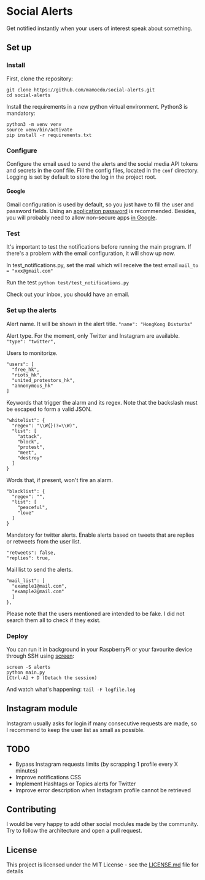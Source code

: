 # Social Alerts

Get notified instantly when your users of interest speak about something.

## Set up

### Install

First, clone the repository:

```
git clone https://github.com/mamoedo/social-alerts.git
cd social-alerts
```

Install the requirements in a new python virtual environment. Python3 is mandatory:

```
python3 -m venv venv
source venv/bin/activate
pip install -r requirements.txt
```

### Configure

Configure the email used to send the alerts and the social media API tokens and secrets in the conf file. Fill the config files, located in the `conf` directory. Logging is set by default to store the log in the project root.

#### Google

Gmail configuration is used by default, so you just have to fill the user and password fields.
Using an [application password](https://support.google.com/accounts/answer/185833?hl=en) is recommended. Besides, you will probably need to allow non-secure apps [in Google](https://myaccount.google.com/lesssecureapps).

### Test

It's important to test the notifications before running the main program. If there's a problem with the email configuration, it will show up now.

In test_notifications.py, set the mail which will receive the test email
`mail_to = "xxx@gmail.com"`

Run the test
`python test/test_notifications.py`

Check out your inbox, you should have an email.

### Set up the alerts

Alert name. It will be shown in the alert title.
`"name": "HongKong Disturbs"`

Alert type. For the moment, only Twitter and Instagram are available.
`"type": "twitter",`

Users to monitorize.
```
"users": [
  "free_hk",
  "riots_hk",
  "united_protestors_hk",
  "annonymous_hk"
]
```

Keywords that trigger the alarm and its regex. Note that the backslash must be escaped to form a valid JSON. 
```
"whitelist": {
  "regex": "\\W{}(?=\\W)",
  "list": [
    "attack",
    "block",
    "protest",
    "meet",
    "destroy"
  ]
}
```

Words that, if present, won't fire an alarm.
```
"blacklist": {
  "regex": "",
  "list": [
    "peaceful",
    "love"
  ]
}
```

Mandatory for twitter alerts. Enable alerts based on tweets that are replies or retweets from the user list.
```
"retweets": false,
"replies": true,
```

Mail list to send the alerts.
```
"mail_list": [
  "example1@mail.com",
  "example2@mail.com"
  ]
},
```

Please note that the users mentioned are intended to be fake. I did not search them all to check if they exist.

### Deploy
 
You can run it in background in your RaspberryPi or your favourite device through SSH using [screen](https://gist.github.com/jctosta/af918e1618682638aa82):
```
screen -S alerts
python main.py
[Ctrl-A] + D (Detach the session)
```
And watch what's happening:
`tail -F logfile.log`

## Instagram module
Instagram usually asks for login if many consecutive requests are made, so I recommend to keep the user list as small as possible.

## TODO
* Bypass Instagram requests limits (by scrapping 1 profile every X minutes)
* Improve notifications CSS
* Implement Hashtags or Topics alerts for Twitter
* Improve error description when Instagram profile cannot be retrieved

## Contributing

I would be very happy to add other social modules made by the community. Try to follow the architecture and open a pull request. 

## License

This project is licensed under the MIT License - see the [LICENSE.md](LICENSE.md) file for details
